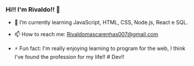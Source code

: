 ### Hi!! I'm Rivaldo!! 👋


- 🌱 I’m currently learning JavaScript, HTML, CSS, Node.js, React e SQL.

- 📫 How to reach me: Rivaldomascarenhas007@gmail.com

- ⚡ Fun fact: I'm really enjoying learning to program for the web, I think I've found the profession for my life!! # Dev!!
